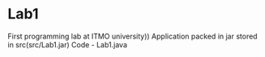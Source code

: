 # Lab1
First programming lab at ITMO university))
Application packed in jar stored in src(src/Lab1.jar)
Code - Lab1.java
